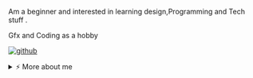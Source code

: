 Am a beginner and interested in learning design,Programming and Tech stuff .

  Gfx and Coding as a hobby

[![github](https://img.shields.io/static/v1?style=flat-square&logo=github&label=&message=@Amsynist&color=5b5b5b&labelColor=5b5b5b)](https://github.com/amsynist)

<details>
<summary>⚡️ More about me</summary>
<br />


![amsynist github stats](https://github-readme-stats.vercel.app/api?username=amsynist&count_private=true&show_icons=true&theme=onedark)

</details>

